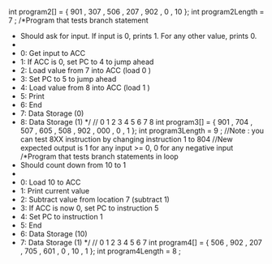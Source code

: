 int program2[] = { 901 , 307 , 506 , 207 , 902 , 0 , 10 };
int program2Length = 7 ;
/*Program that tests branch statement
* Should ask for input. If input is 0, prints 1. For any other value, prints 0.
*
* 0: Get input to ACC
* 1: If ACC is 0, set PC to 4 to jump ahead
* 2: Load value from 7 into ACC (load 0 )
* 3: Set PC to 5 to jump ahead
* 4: Load value from 8 into ACC (load 1 )
* 5: Print
* 6: End
* 7: Data Storage (0)
* 8: Data Storage (1)
*/
// 0 1 2 3 4 5 6 7 8
int program3[] = { 901 , 704 , 507 , 605 , 508 , 902 , 000 , 0 , 1 };
int program3Length = 9 ;
//Note : you can test 8XX instruction by changing instruction 1 to 804
//New expected output is 1 for any input >= 0, 0 for any negative input
/*Program that tests branch statements in loop
* Should count down from 10 to 1
*
* 0: Load 10 to ACC
* 1: Print current value
* 2: Subtract value from location 7 (subtract 1)
* 3: If ACC is now 0, set PC to instruction 5
* 4: Set PC to instruction 1
* 5: End
* 6: Data Storage (10)
* 7: Data Storage (1)
*/
// 0 1 2 3 4 5 6 7
int program4[] = { 506 , 902 , 207 , 705 , 601 , 0 , 10 , 1 };
int program4Length = 8 ;


